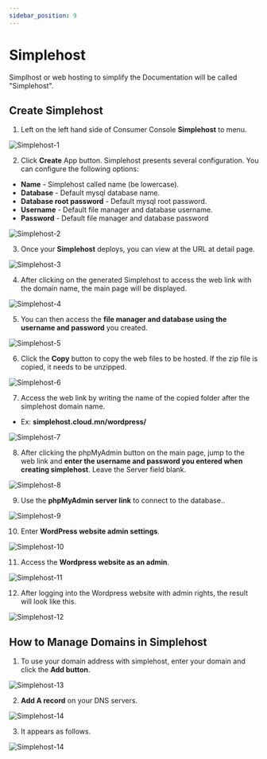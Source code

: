 ```yaml
---
sidebar_position: 9
---
```


# Simplehost

Simplhost or web hosting to simplify the Documentation will be called "Simplehost".

## Create Simplehost

1. Left on the left hand side of Consumer Console **Simplehost** to menu.

![Simplehost-1](./img/simplehost/Simplehost-1.png)

2. Click <b>Create</b> App button. Simplehost presents several configuration. You can configure the following options:
<ul>
    <li><b>Name</b> - Simplehost called name (be lowercase).</li>
    <li><b>Database</b> - Default mysql database name.</li>
    <li><b>Database root password</b> - Default mysql root password.</li>
    <li><b>Username</b> - Default file manager and database username.</li>
    <li><b>Password</b> - Default file manager and database password</li>
</ul>

![Simplehost-2](./img/simplehost/Simplehost-2.png)

3. Once your **Simplehost** deploys, you can view at the URL at detail page.

![Simplehost-3](./img/simplehost/Simplehost-3.png)

4. After clicking on the generated Simplehost to access the web link with the domain name, the main page will be displayed.

![Simplehost-4](./img/simplehost/Simplehost-4.png)

5. You can then access the **file manager and database using the username and password** you created.

![Simplehost-5](./img/simplehost/Simplehost-5.png)

6. Click the **Copy** button to copy the web files to be hosted. If the zip file is copied, it needs to be unzipped.

![Simplehost-6](./img/simplehost/Simplehost-6.png)

7. Access the web link by writing the name of the copied folder after the simplehost domain name.

- Ex: **simplehost.cloud.mn/wordpress/**

![Simplehost-7](./img/simplehost/Simplehost-7.png)

8. After clicking the phpMyAdmin button on the main page, jump to the web link and **enter the username and password you entered when creating simplehost**. Leave the Server field blank.

![Simplehost-8](./img/simplehost/Simplehost-8.png)

9. Use the **phpMyAdmin server link** to connect to the database..

![Simplehost-9](./img/simplehost/Simplehost-9.png)

10. Enter **WordPress website admin settings**.

![Simplehost-10](./img/simplehost/Simplehost-11.png)

11. Access the **Wordpress website as an admin**.

![Simplehost-11](./img/simplehost/Simplehost-12.png)

12. After logging into the Wordpress website with admin rights, the result will look like this.

![Simplehost-12](./img/simplehost/Simplehost-13.png)

## How to Manage Domains in Simplehost

1. To use your domain address with simplehost, enter your domain and click the **Add button**.

![Simplehost-13](./img/simplehost/Simplehost-10.png)

2. **Add A record** on your DNS servers.

![Simplehost-14](./img/simplehost/domain-2.png)

3. It appears as follows.

![Simplehost-14](./img/simplehost/domain-3.png)
